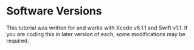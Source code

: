 # Software Versions

This tutorial was written for and works with Xcode v6.1.1 and Swift v1.1. If you are coding this in later version of each, some modifications may be required.
